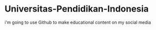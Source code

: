 # Universitas-Pendidikan-Indonesia
i'm going to use Github to make educational content on my social media
